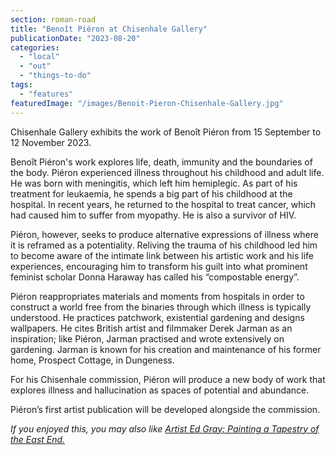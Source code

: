 ```yaml
---
section: roman-road
title: "Benoît Piéron at Chisenhale Gallery"
publicationDate: "2023-08-20"
categories: 
  - "local"
  - "out"
  - "things-to-do"
tags: 
  - "features"
featuredImage: "/images/Benoit-Pieron-Chisenhale-Gallery.jpg"
---
```


Chisenhale Gallery exhibits the work of Benoît Piéron from 15 September to 12 November 2023.

Benoît Piéron's work explores life, death, immunity and the boundaries of the body. Piéron experienced illness throughout his childhood and adult life. He was born with meningitis, which left him hemiplegic. As part of his treatment for leukaemia, he spends a big part of his childhood at the hospital. In recent years, he returned to the hospital to treat cancer, which had caused him to suffer from myopathy. He is also a survivor of HIV. 

Piéron, however, seeks to produce alternative expressions of illness where it is reframed as a potentiality. Reliving the trauma of his childhood led him to become aware of the intimate link between his artistic work and his life experiences, encouraging him to transform his guilt into what prominent feminist scholar Donna Haraway has called his “compostable energy”.

Piéron reappropriates materials and moments from hospitals in order to construct a world free from the binaries through which illness is typically understood. He practices patchwork, existential gardening and designs wallpapers. He cites British artist and filmmaker Derek Jarman as an inspiration; like Piéron, Jarman practised and wrote extensively on gardening. Jarman is known for his creation and maintenance of his former home, Prospect Cottage, in Dungeness. 

For his Chisenhale commission, Piéron will produce a new body of work that explores illness and hallucination as spaces of potential and abundance.

Piéron’s first artist publication will be developed alongside the commission.

_If you enjoyed this, you may also like [Artist Ed Gray: Painting a Tapestry of the East End.](https://romanroadlondon.com/artist-ed-gray-painting-east-london/)_

